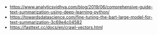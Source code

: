 - https://www.analyticsvidhya.com/blog/2019/06/comprehensive-guide-text-summarization-using-deep-learning-python/
- https://towardsdatascience.com/fine-tuning-the-bart-large-model-for-text-summarization-3c69e4c04582
- https://fasttext.cc/docs/en/crawl-vectors.html